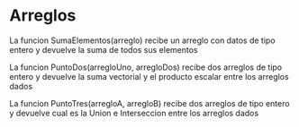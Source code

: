 <h1>Arreglos</h1>

La funcion SumaElementos(arreglo) recibe un arreglo con datos de tipo entero y devuelve la suma de todos sus elementos

La funcion PuntoDos(arregloUno, arregloDos) recibe dos arreglos de tipo entero y devuelve la suma vectorial y el producto escalar entre los arreglos dados

La funcion PuntoTres(arregloA, arregloB) recibe dos arreglos de tipo entero y devuelve cual es la Union e Interseccion entre los arreglos dados